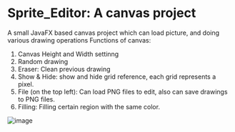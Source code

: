 # Sprite_Editor: A canvas project
A small JavaFX based canvas project which can load picture, and doing various drawing operations
Functions of canvas:

1) Canvas Height and Width settinng
2) Random drawing
3) Eraser: Clean previous drawing
4) Show & Hide: show and hide grid reference, each grid represents a pixel.
5) File (on the top left): Can load PNG files to edit, also can save drawings to PNG files.
6) Filling: Filling certain region with the same color.


![image](https://github.com/Victoria-Qiao/Sprite_Editor/assets/135839176/3941724f-4996-4a15-a08f-0f6b9c747598)
